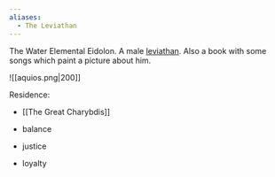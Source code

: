 ```yaml
---
aliases:
  - The Leviathan
---
```

The Water Elemental Eidolon. A male [leviathan](https://5e.tools/bestiary.html#leviathan_mtf).
Also a book with some songs which paint a picture about him.

![[aquios.png|200]]

Residence:
- [[The Great Charybdis]]

- balance
- justice
- loyalty